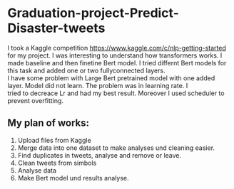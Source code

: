 # Graduation-project-Predict-Disaster-tweets
I took a Kaggle competition https://www.kaggle.com/c/nlp-getting-started for my project.
I was interesting to understand how transformers works.
I made baseline and then finetine Bert model. I tried differnt Bert models for this task and added one or two fullyconnected layers.\
I have some problem with Large Bert pretrained model with one added layer. Model did not learn. The problem was in learning rate. I \
tried to decreace Lr and had my best result. Moreover I used scheduler to prevent overfitting.
## My plan of works:
1. Upload files from Kaggle
2. Merge data into one dataset to make analyses und cleaning easier.
3. Find duplicates in tweets, analyse and remove or leave.
4. Clean tweets from simbols
5. Analyse data
6. Make Bert model und results analyse.
